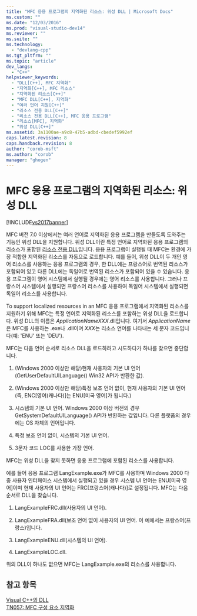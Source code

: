 ```yaml
---
title: "MFC 응용 프로그램의 지역화된 리소스: 위성 DLL | Microsoft Docs"
ms.custom: ""
ms.date: "12/03/2016"
ms.prod: "visual-studio-dev14"
ms.reviewer: ""
ms.suite: ""
ms.technology: 
  - "devlang-cpp"
ms.tgt_pltfrm: ""
ms.topic: "article"
dev_langs: 
  - "C++"
helpviewer_keywords: 
  - "DLL[C++], MFC 지역화"
  - "지역화[C++], MFC 리소스"
  - "지역화된 리소스[C++]"
  - "MFC DLL[C++], 지역화"
  - "여러 언어 지원[C++]"
  - "리소스 전용 DLL[C++]"
  - "리소스 전용 DLL[C++], MFC 응용 프로그램"
  - "리소스[MFC], 지역화"
  - "위성 DLL[C++]"
ms.assetid: 3a1100ae-a9c8-47b5-adbd-cbedef5992ef
caps.latest.revision: 8
caps.handback.revision: 8
author: "corob-msft"
ms.author: "corob"
manager: "ghogen"
---
```

# MFC 응용 프로그램의 지역화된 리소스: 위성 DLL
[!INCLUDE[vs2017banner](../assembler/inline/includes/vs2017banner.md)]

MFC 버전 7.0 이상에서는 여러 언어로 지역화된 응용 프로그램을 만들도록 도와주는 기능인 위성 DLL을 지원합니다.  위성 DLL이란 특정 언어로 지역화된 응용 프로그램의 리소스가 포함된 [리소스 전용 DLL](../build/creating-a-resource-only-dll.md)입니다.  응용 프로그램이 실행될 때 MFC는 환경에 가장 적합한 지역화된 리소스를 자동으로 로드합니다.  예를 들어, 위성 DLL이 두 개인 영어 리소스를 사용하는 응용 프로그램의 경우, 한 DLL에는 프랑스어로 번역된 리소스가 포함되어 있고 다른 DLL에는 독일어로 번역된 리소스가 포함되어 있을 수 있습니다.  응용 프로그램이 영어 시스템에서 실행될 경우에는 영어 리소스를 사용합니다.  그러나 프랑스어 시스템에서 실행되면 프랑스어 리소스를 사용하여 독일어 시스템에서 실행되면 독일어 리소스를 사용합니다.  
  
 To support localized resources in an MFC 응용 프로그램에서 지역화된 리소스를 지원하기 위해 MFC는 특정 언어로 지역화된 리소스를 포함하는 위성 DLL을 로드합니다.  위성 DLL의 이름은 *ApplicationNameXXX*.dll입니다. 여기서 *ApplicationName* 은 MFC를 사용하는 .exe나 .dll이며 *XXX*는 리소스 언어를 나타내는 세 문자 코드입니다\(예: 'ENU' 또는 'DEU'\).  
  
 MFC는 다음 언어 순서로 리소스 DLL을 로드하려고 시도하다가 하나를 찾으면 중단합니다.  
  
1.  \(Windows 2000 이상만 해당\)현재 사용자의 기본 UI 언어\(GetUserDefaultUILanguage\(\) Win32 API가 반환한 값\).  
  
2.  \(Windows 2000 이상만 해당\)특정 보조 언어 없이, 현재 사용자의 기본 UI 언어\(즉, ENC\[영어\(캐나다\)\]는 ENU\[미국 영어\]가  됩니다.\)  
  
3.  시스템의 기본 UI 언어.  Windows 2000 이상 버전의 경우 GetSystemDefaultUILanguage\(\) API가 반환하는 값입니다.  다른 플랫폼의 경우에는 OS 자체의 언어입니다.  
  
4.  특정 보조 언어 없이, 시스템의 기본 UI 언어.  
  
5.  3문자 코드 LOC를 사용한 가장 언어.  
  
 MFC는 위성 DLL을 찾지 못하면 응용 프로그램에 포함된 리소스를 사용합니다.  
  
 예를 들어 응용 프로그램 LangExample.exe가 MFC를 사용하며 Windows 2000 다중 사용자 인터페이스 시스템에서 실행되고 있을 경우 시스템 UI 언어는  ENU\[미국 영어\]이며 현재 사용자의 UI 언어는 FRC\[프랑스어\(캐나다\)\]로 설정됩니다.  MFC는 다음 순서로 DLL을 찾습니다.  
  
1.  LangExampleFRC.dll\(사용자의 UI 언어\).  
  
2.  LangExampleFRA.dll\(보조 언어 없이 사용자의 UI 언어. 이 예에서는 프랑스어\(프랑스\)입니다.  
  
3.  LangExampleENU.dll\(시스템의 UI 언어\).  
  
4.  LangExampleLOC.dll.  
  
 위의 DLL이 하나도 없으면 MFC는 LangExample.exe의 리소스를 사용합니다.  
  
## 참고 항목  
 [Visual C\+\+의 DLL](../build/dlls-in-visual-cpp.md)   
 [TN057: MFC 구성 요소 지역화](../mfc/tn057-localization-of-mfc-components.md)